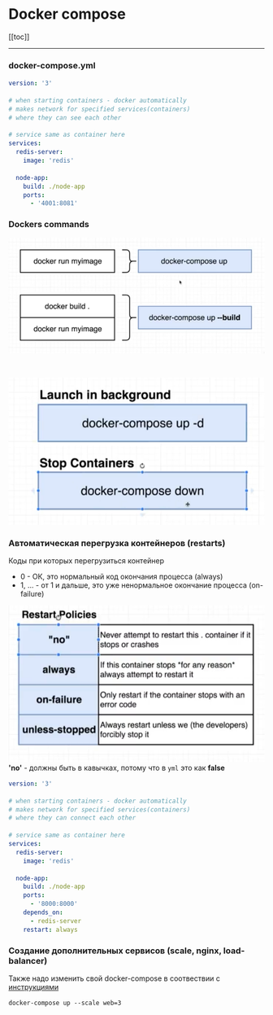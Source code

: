 # Docker compose

[[toc]]

---


### docker-compose.yml
```yml
version: '3'

# when starting containers - docker automatically
# makes network for specified services(containers)
# where they can see each other

# service same as container here
services: 
  redis-server:
    image: 'redis'
  
  node-app: 
    build: ./node-app
    ports: 
      - '4001:8081'
```

### Dockers commands

![](./assets/Screenshot_7.png)

<br />

![](./assets/Screenshot_8.png)


### Автоматическая перегрузка контейнеров (restarts)

Коды при которых перегрузиться контейнер
* 0 - ОК, это нормальный код окончания процесса (always)
* 1, ... - от 1 и дальше, это уже ненормальное окончание процесса (on-failure)


![](./assets/Screenshot_9.png)
**'no'** - должны быть в кавычках, потому что в `yml` это как **false**

```yml
version: '3'

# when starting containers - docker automatically
# makes network for specified services(containers)
# where they can connect each other

# service same as container here
services: 
  redis-server:
    image: 'redis'
  
  node-app: 
    build: ./node-app
    ports: 
      - '8000:8000'
    depends_on: 
      - redis-server
    restart: always
```


### Создание дополнительных сервисов (scale, nginx, load-balancer)
Также надо изменить свой docker-compose в соотвествии с [инструкциями](https://pspdfkit.com/blog/2018/how-to-use-docker-compose-to-run-multiple-instances-of-a-service-in-development/)

```
docker-compose up --scale web=3
```